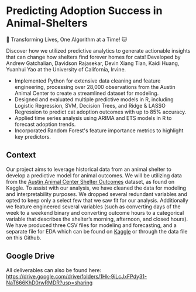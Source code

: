 # Predicting Adoption Success in Animal-Shelters
🐾 Transforming Lives, One Algorithm at a Time! 🐱

Discover how we utilized predictive analytics to generate actionable insights that can change how shelters find forever homes for cats! Developed by Andrew Gatchalian, Davidson Rajasekar, Devin Xiang Tian, Kaidi Huang, Yuanhui Yao at the University of California, Irvine.

- Implemented Python for extensive data cleaning and feature engineering, processing over 28,000 observations from the Austin Animal Center to create a streamlined dataset for modeling.
- Designed and evaluated multiple predictive models in R, including Logistic Regression, SVM, Decision Trees, and Ridge & LASSO Regression to predict cat adoption outcomes with up to 85% accuracy.
- Applied time series analysis using ARIMA and ETS models in R to forecast adoption trends.
- Incorporated Random Forest's feature importance metrics to highlight key predictors.

## Context
Our project aims to leverage historical data from an animal shelter to develop a predictive model
for animal outcomes. We will be utilizing data from the [Austin Animal Center Shelter Outcomes](https://www.kaggle.com/datasets/andrewgatchalian/austin-animal-shelter-cleaned-dataset/data) dataset, as found on Kaggle. To assist with our analysis, we have cleaned the data for modeling
and interpretability purposes. We dropped several redundant variables and opted to keep only a
select few that we saw fit for our analysis. Additionally we feature engineered several variables
(such as converting days of the week to a weekend binary and converting outcome hours to a
categorical variable that describes the shelter’s morning, afternoon, and closed hours). We have
produced three CSV files for modeling and forecasting, and a separate file for EDA which can be found on [Kaggle](https://www.kaggle.com/datasets/andrewgatchalian/austin-animal-shelter-cleaned-dataset/data) or through the data file on this Github.

## Google Drive
All deliverables can also be found here:
https://drive.google.com/drive/folders/1Hk-9iLcJxFPdy31-NaT666KhD0rwRMDR?usp=sharing
